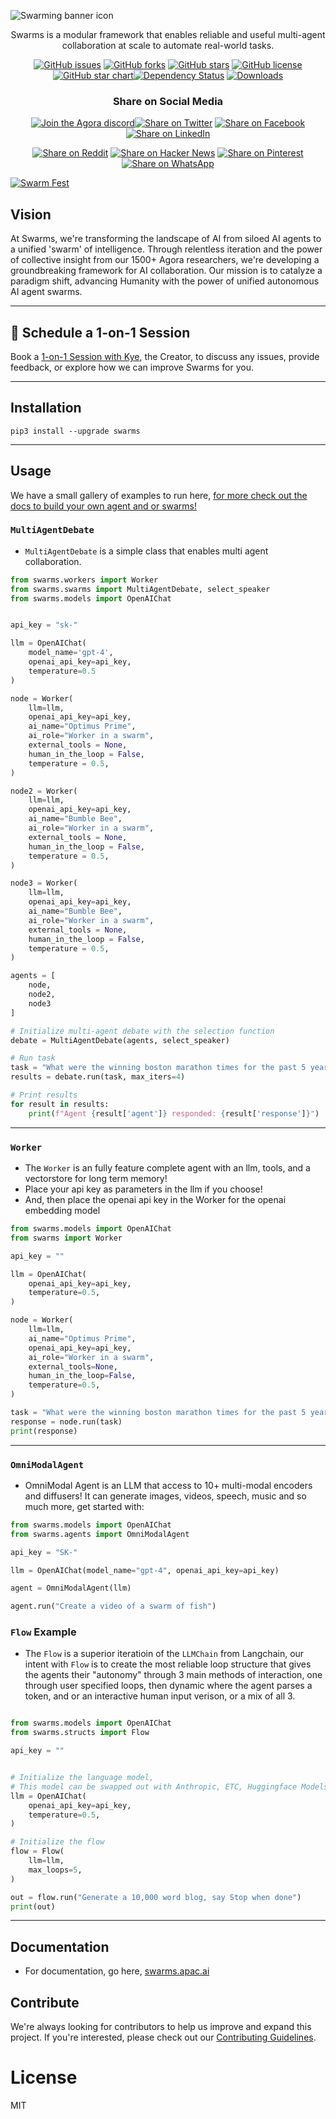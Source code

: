 ![Swarming banner icon](images/swarmslogobanner.png)

<div align="center">

Swarms is a modular framework that enables reliable and useful multi-agent collaboration at scale to automate real-world tasks.


[![GitHub issues](https://img.shields.io/github/issues/kyegomez/swarms)](https://github.com/kyegomez/swarms/issues) [![GitHub forks](https://img.shields.io/github/forks/kyegomez/swarms)](https://github.com/kyegomez/swarms/network) [![GitHub stars](https://img.shields.io/github/stars/kyegomez/swarms)](https://github.com/kyegomez/swarms/stargazers) [![GitHub license](https://img.shields.io/github/license/kyegomez/swarms)](https://github.com/kyegomez/swarms/blob/main/LICENSE)[![GitHub star chart](https://img.shields.io/github/stars/kyegomez/swarms?style=social)](https://star-history.com/#kyegomez/swarms)[![Dependency Status](https://img.shields.io/librariesio/github/kyegomez/swarms)](https://libraries.io/github/kyegomez/swarms) [![Downloads](https://static.pepy.tech/badge/swarms/month)](https://pepy.tech/project/swarms)


### Share on Social Media

[![Join the Agora discord](https://img.shields.io/discord/1110910277110743103?label=Discord&logo=discord&logoColor=white&style=plastic&color=d7b023)![Share on Twitter](https://img.shields.io/twitter/url/https/twitter.com/cloudposse.svg?style=social&label=Share%20%40kyegomez/swarms)](https://twitter.com/intent/tweet?text=Check%20out%20this%20amazing%20AI%20project:%20&url=https%3A%2F%2Fgithub.com%2Fkyegomez%2Fswarms) [![Share on Facebook](https://img.shields.io/badge/Share-%20facebook-blue)](https://www.facebook.com/sharer/sharer.php?u=https%3A%2F%2Fgithub.com%2Fkyegomez%2Fswarms) [![Share on LinkedIn](https://img.shields.io/badge/Share-%20linkedin-blue)](https://www.linkedin.com/shareArticle?mini=true&url=https%3A%2F%2Fgithub.com%2Fkyegomez%2Fswarms&title=&summary=&source=)

[![Share on Reddit](https://img.shields.io/badge/-Share%20on%20Reddit-orange)](https://www.reddit.com/submit?url=https%3A%2F%2Fgithub.com%2Fkyegomez%2Fswarms&title=Swarms%20-%20the%20future%20of%20AI) [![Share on Hacker News](https://img.shields.io/badge/-Share%20on%20Hacker%20News-orange)](https://news.ycombinator.com/submitlink?u=https%3A%2F%2Fgithub.com%2Fkyegomez%2Fswarms&t=Swarms%20-%20the%20future%20of%20AI) [![Share on Pinterest](https://img.shields.io/badge/-Share%20on%20Pinterest-red)](https://pinterest.com/pin/create/button/?url=https%3A%2F%2Fgithub.com%2Fkyegomez%2Fswarms&media=https%3A%2F%2Fexample.com%2Fimage.jpg&description=Swarms%20-%20the%20future%20of%20AI) [![Share on WhatsApp](https://img.shields.io/badge/-Share%20on%20WhatsApp-green)](https://api.whatsapp.com/send?text=Check%20out%20Swarms%20-%20the%20future%20of%20AI%20%23swarms%20%23AI%0A%0Ahttps%3A%2F%2Fgithub.com%2Fkyegomez%2Fswarms)

</div>

[![Swarm Fest](images/swarmfest.png)](https://github.com/users/kyegomez/projects/1)

## Vision
At Swarms, we're transforming the landscape of AI from siloed AI agents to a unified 'swarm' of intelligence. Through relentless iteration and the power of collective insight from our 1500+ Agora researchers, we're developing a groundbreaking framework for AI collaboration. Our mission is to catalyze a paradigm shift, advancing Humanity with the power of unified autonomous AI agent swarms.

-----

## 🤝 Schedule a 1-on-1 Session

Book a [1-on-1 Session with Kye](https://calendly.com/swarm-corp/30min), the Creator, to discuss any issues, provide feedback, or explore how we can improve Swarms for you.


----------

## Installation
`pip3 install --upgrade swarms`

---

## Usage
We have a small gallery of examples to run here, [for more check out the docs to build your own agent and or swarms!](https://docs.apac.ai)

### `MultiAgentDebate`

- `MultiAgentDebate` is a simple class that enables multi agent collaboration.

```python
from swarms.workers import Worker
from swarms.swarms import MultiAgentDebate, select_speaker
from swarms.models import OpenAIChat


api_key = "sk-"

llm = OpenAIChat(
    model_name='gpt-4', 
    openai_api_key=api_key, 
    temperature=0.5
)

node = Worker(
    llm=llm,
    openai_api_key=api_key,
    ai_name="Optimus Prime",
    ai_role="Worker in a swarm",
    external_tools = None,
    human_in_the_loop = False,
    temperature = 0.5,
)

node2 = Worker(
    llm=llm,
    openai_api_key=api_key,
    ai_name="Bumble Bee",
    ai_role="Worker in a swarm",
    external_tools = None,
    human_in_the_loop = False,
    temperature = 0.5,
)

node3 = Worker(
    llm=llm,
    openai_api_key=api_key,
    ai_name="Bumble Bee",
    ai_role="Worker in a swarm",
    external_tools = None,
    human_in_the_loop = False,
    temperature = 0.5,
)

agents = [
    node,
    node2,
    node3
]

# Initialize multi-agent debate with the selection function
debate = MultiAgentDebate(agents, select_speaker)

# Run task
task = "What were the winning boston marathon times for the past 5 years (ending in 2022)? Generate a table of the year, name, country of origin, and times."
results = debate.run(task, max_iters=4)

# Print results
for result in results:
    print(f"Agent {result['agent']} responded: {result['response']}")
```

----

### `Worker`
- The `Worker` is an fully feature complete agent with an llm, tools, and a vectorstore for long term memory!
- Place your api key as parameters in the llm if you choose!
- And, then place the openai api key in the Worker for the openai embedding model

```python
from swarms.models import OpenAIChat
from swarms import Worker

api_key = ""

llm = OpenAIChat(
    openai_api_key=api_key,
    temperature=0.5,
)

node = Worker(
    llm=llm,
    ai_name="Optimus Prime",
    openai_api_key=api_key,
    ai_role="Worker in a swarm",
    external_tools=None,
    human_in_the_loop=False,
    temperature=0.5,
)

task = "What were the winning boston marathon times for the past 5 years (ending in 2022)? Generate a table of the year, name, country of origin, and times."
response = node.run(task)
print(response)


```

------

### `OmniModalAgent`
- OmniModal Agent is an LLM that access to 10+ multi-modal encoders and diffusers! It can generate images, videos, speech, music and so much more, get started with:

```python
from swarms.models import OpenAIChat
from swarms.agents import OmniModalAgent

api_key = "SK-"

llm = OpenAIChat(model_name="gpt-4", openai_api_key=api_key)

agent = OmniModalAgent(llm)

agent.run("Create a video of a swarm of fish")

```


### `Flow` Example
- The `Flow` is a superior iteratioin of the `LLMChain` from Langchain, our intent with `Flow` is to create the most reliable loop structure that gives the agents their "autonomy" through 3 main methods of interaction, one through user specified loops, then dynamic where the agent parses a <DONE> token, and or an interactive human input verison, or a mix of all 3. 
```python

from swarms.models import OpenAIChat
from swarms.structs import Flow

api_key = ""


# Initialize the language model,
# This model can be swapped out with Anthropic, ETC, Huggingface Models like Mistral, ETC
llm = OpenAIChat(
    openai_api_key=api_key,
    temperature=0.5,
)

# Initialize the flow
flow = Flow(
    llm=llm,
    max_loops=5,
)

out = flow.run("Generate a 10,000 word blog, say Stop when done")
print(out)


```

---

## Documentation

- For documentation, go here, [swarms.apac.ai](https://swarms.apac.ai)


## Contribute

We're always looking for contributors to help us improve and expand this project. If you're interested, please check out our [Contributing Guidelines](CONTRIBUTING.md).

# License

MIT
